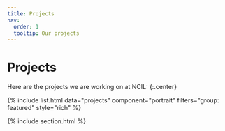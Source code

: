 ```yaml
---
title: Projects
nav:
  order: 1
  tooltip: Our projects 
---
```


# <i class="fas fa-wrench"></i>Projects

Here are the projects we are working on at NCIL:
{:.center}

{%
  include list.html
  data="projects"
  component="portrait"
  filters="group: featured"
  style="rich"
%}

{% include section.html %}
